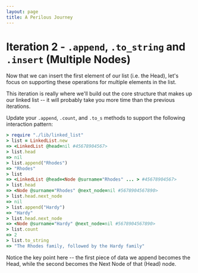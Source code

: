 ```yaml
---
layout: page
title: A Perilous Journey
---
```


# Iteration 2 - `.append`, `.to_string` and `.insert` (Multiple Nodes)

Now that we can insert the first element of our list (i.e. the Head), let's focus on supporting these operations for multiple elements in the list.

This iteration is really where we'll build out the core structure that makes up our linked list -- it will probably take you more time than the previous iterations.

Update your `.append`, `.count`, and `.to_s` methods to support the following interaction pattern:

```ruby
> require "./lib/linked_list"
> list = LinkedList.new
=> <LinkedList @head=nil #45678904567>
> list.head
=> nil
> list.append("Rhodes")
=> "Rhodes"
> list
=> <LinkedList @head=<Node @surname="Rhodes" ... > #45678904567>
> list.head
=> <Node @surname="Rhodes" @next_node=nil #5678904567890>
> list.head.next_node
=> nil
> list.append("Hardy")
=> "Hardy"
> list.head.next_node
=> <Node @surname="Hardy" @next_node=nil #5678904567890>
> list.count
=> 2
> list.to_string
=> "The Rhodes family, followed by the Hardy family"
```

Notice the key point here -- the first piece of data we append becomes the Head, while the second becomes the Next Node of that (Head) node.
